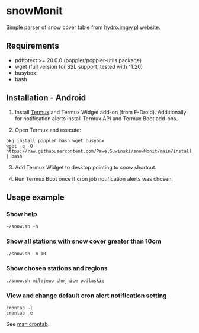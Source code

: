 # snowMonit
Simple parser of snow cover table from [hydro.imgw.pl](https://hydro.imgw.pl) website.


## Requirements

 - pdftotext >= 20.0.0 (poppler/poppler-utils package)
 - wget (full version for SSL support, tested with ^1.20)
 - busybox
 - bash


## Installation - Android

1. Install [Termux](https://termux.com) and Termux Widget add-on (from F-Droid).
Additionally for notification alerts install Termux API and Termux Boot add-ons.

2. Open Termux and execute:

```
pkg install poppler bash wget busybox
wget -q -O - https://raw.githubusercontent.com/PawelSuwinski/snowMonit/main/install.sh | bash
```

3. Add Termux Widget to desktop pointing to _snow_ shortcut.

4. Run Termux Boot once if cron job notification alerts was chosen.


## Usage example

### Show help

`~/snow.sh -h`

### Show all stations with snow cover greater than 10cm

`./snow.sh -m 10`

### Show chosen stations and regions

`./snow.sh milejewo chojnice podlaskie`

### View and change default cron alert notification setting

```
crontab -l
crontab -e
```

See [man crontab](https://linux.die.net/man/5/crontab).
